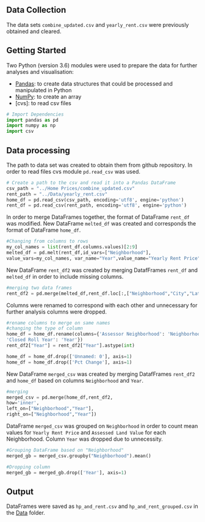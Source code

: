 ## Data Collection

The data sets `combine_updated.csv` and  `yearly_rent.csv` were previously obtained and cleared.

## Getting Started

Two Python (version 3.6) modules were used to prepare the data for further analyses and visualisation:
- [Pandas](https://pandas.pydata.org/): to create data structures that could be processed and manipulated in Python
- [NumPy](http://www.numpy.org/): to create an array
- [cvs]: to read csv files


```python
# Import Dependencies
import pandas as pd
import numpy as np
import csv
```

## Data processing

The path to data set was created to obtain them from github repository.  In order to read files cvs module  `pd.read_csv` was used.

```python
# Create a path to the csv and read it into a Pandas DataFrame
csv_path = "../Home Prices/combine_updated.csv"
rent_path = "../Data/yearly_rent.csv"
home_df = pd.read_csv(csv_path, encoding='utf8', engine='python')
rent_df = pd.read_csv(rent_path, encoding='utf8', engine='python')
```
In order to merge DataFrames together, the format of DataFrame  `rent_df`   was modified. New DataFrame  `melted_df`  was created and corresponds the format of  DataFrame  `home_df`.

```python
#Changing from columns to rows
my_col_names = list(rent_df.columns.values)[2:9]
melted_df = pd.melt(rent_df,id_vars=["Neighborhood"],
value_vars=my_col_names, var_name="Year",value_name="Yearly Rent Price")
```

New DataFrame `rent_df2` was created by merging  DatafFrames `rent_df` and  `melted_df`  in order to include missing columns.

```python
#merging two data frames
rent_df2 = pd.merge(melted_df,rent_df.loc[:,["Neighborhood","City","Lat","Lng"]])
```

Columns were renamed to correspond with each other and unnecessary for further analysis columns were dropped.

```python
#rename columns to merge on same names
#changing the type of column
home_df = home_df.rename(columns={'Assessor Neighborhood': 'Neighborhood', 
'Closed Roll Year': 'Year'})
rent_df2["Year"] = rent_df2["Year"].astype(int)

home_df = home_df.drop(['Unnamed: 0'], axis=1)
home_df = home_df.drop(['Pct Change'], axis=1)
```

New DataFrame `merged_csv` was created by merging DatafFrames `rent_df2` and  `home_df`  based on columns  `Neighborhood` and  `Year`.

```python
#merging
merged_csv = pd.merge(home_df,rent_df2, 
how='inner',
left_on=["Neighborhood","Year"],
right_on=["Neighborhood","Year"])
```

DataFrame `merged_csv` was grouped  on `Neighborhood` in order to count  mean values for  `Yearly Rent Price` and  `Assessed Land Value` for each Neighborhood. Column `Year` was dropped due to unnecessity.

```python
#Grouping DataFrame based on "Neighborhood"
merged_gb = merged_csv.groupby("Neighborhood").mean()

#Dropping column
merged_gb = merged_gb.drop(['Year'], axis=1)
```


## Output 

DataFrames were saved as  `hp_and_rent.csv`  and  `hp_and_rent_grouped.csv`  in the [Data](https://github.com/rochiecuevas/shared_accommodations/tree/master/Data) folder.

